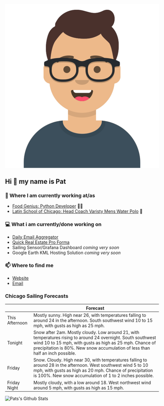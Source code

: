 [![Social banner for p-j-falconer](https://raw.githubusercontent.com/P-J-FALCONER/P-J-FALCONER/master/assets/avataaars.svg)](https://patfalconer.com/)
## Hi :wave: my name is Pat

### 💼 Where I am currently working at/as
- [Food Genius: Python Developer](https://getfoodgenius.com/) 🍔🐍
- [Latin School of Chicago: Head Coach Varisty Mens Water Polo](https://www.latinschool.org/) 🤽


### 💻 What i am currently/done working on
 - [Daily Email Aggregator](https://github.com/P-J-FALCONER/dott_daily_mail)
 - [Quick Real Estate Pro Forma](https://github.com/P-J-FALCONER/henry)
 - Sailing Sensor/Grafana Dashboard *coming very soon*
 - Google Earth KML Hosting Solution *coming very soon*

### 📫 Where to find me
 - [Website](https://patfalconer.com/)
 - [Email](mailto:patrick.j.falconer@gmail.com)


### Chicago Sailing Forecasts
|   | Forecast  |
|---|---|
| This Afternoon | Mostly sunny. High near 26, with temperatures falling to around 24 in the afternoon. South southwest wind 10 to 15 mph, with gusts as high as 25 mph. |
| Tonight | Snow after 2am. Mostly cloudy. Low around 21, with temperatures rising to around 24 overnight. South southwest wind 10 to 15 mph, with gusts as high as 25 mph. Chance of precipitation is 80%. New snow accumulation of less than half an inch possible. |
| Friday | Snow. Cloudy. High near 30, with temperatures falling to around 28 in the afternoon. West southwest wind 5 to 10 mph, with gusts as high as 20 mph. Chance of precipitation is 100%. New snow accumulation of 1 to 2 inches possible. |
| Friday Night | Mostly cloudy, with a low around 18. West northwest wind around 5 mph, with gusts as high as 15 mph. |

![Pats's Github Stats](https://github-readme-stats.vercel.app/api?username=p-j-falconer&show_icons=true&theme=radical)
